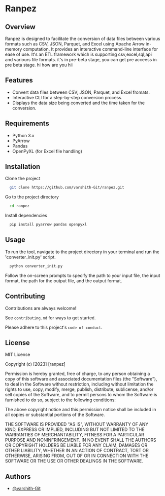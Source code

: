 
# Ranpez

## Overview

Ranpez is designed to facilitate the conversion of data files between various formats such as CSV, JSON, Parquet, and Excel using Apache Arrow in-memory computation. It provides an interactive command-line interface for ease of use.
It's an ETL framework which is supporting csv,excel,sql,api and variours file formats.
it's in pre-beta stage, you can get pre acceess in pre beta stage.
hi how are you 
hii



## Features

- Convert data files between CSV, JSON, Parquet, and Excel fromats.
- Interactive CLI for a step-by-step conversion process.
- Displays the data size being converted and the time taken for the conversion.



## Requirements

- Python 3.x
- PyArrow
- Pandas
- OpenPyXL (for Excel file handling)
## Installation

Clone the project

```bash
  git clone https://github.com/varshith-Git/ranpez.git
```
Go to the project directory

```bash
  cd ranpez
```
Install dependencies

```bash
  pip install pyarrow pandas openpyxl
```


## Usage

To run the tool, navigate to the project directory in your terminal and run the 'converter_init.py' script.

```bash
  python converter_init.py
```
Follow the on-screen prompts to specify the path to your input file, the input format, the path for the output file, and the output format.
## Contributing

Contributions are always welcome!

See `contributing.md` for ways to get started.

Please adhere to this project's `code of conduct`.


## License

MIT License

Copyright (c) [2023] [ranpez]

Permission is hereby granted, free of charge, to any person obtaining a copy
of this software and associated documentation files (the "Software"), to deal
in the Software without restriction, including without limitation the rights
to use, copy, modify, merge, publish, distribute, sublicense, and/or sell
copies of the Software, and to permit persons to whom the Software is
furnished to do so, subject to the following conditions:

The above copyright notice and this permission notice shall be included in all
copies or substantial portions of the Software.

THE SOFTWARE IS PROVIDED "AS IS", WITHOUT WARRANTY OF ANY KIND, EXPRESS OR
IMPLIED, INCLUDING BUT NOT LIMITED TO THE WARRANTIES OF MERCHANTABILITY,
FITNESS FOR A PARTICULAR PURPOSE AND NONINFRINGEMENT. IN NO EVENT SHALL THE
AUTHORS OR COPYRIGHT HOLDERS BE LIABLE FOR ANY CLAIM, DAMAGES OR OTHER
LIABILITY, WHETHER IN AN ACTION OF CONTRACT, TORT OR OTHERWISE, ARISING FROM,
OUT OF OR IN CONNECTION WITH THE SOFTWARE OR THE USE OR OTHER DEALINGS IN THE
SOFTWARE.

## Authors

- [@varshith-Git](https://github.com/varshith-Git)

